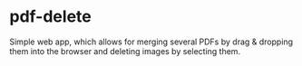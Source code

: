 # pdf-delete
Simple web app, which allows for merging several PDFs by drag & dropping them
into the browser and deleting images by selecting them.
